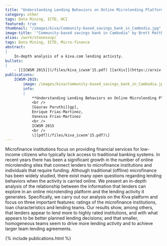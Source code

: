 ```yaml
---
title: "Understanding Lending Behaviors on Online Microlending Platforms: The Case for Kiva"
category: other
tags: Data Mining, ICTD, HCI
featured: true
thumbnail: "/images/kiva/Community-based_savings_bank_in_Cambodia.jpg"
image-title: '"Community-based savings bank in Cambodia" by Brett Matthews - Own work. Licensed under Creative Commons Attribution-Share Alike 3.0 via Wikimedia Commons - http://commons.wikimedia.org/wiki/File:Community-based_savings_bank_in_Cambodia.jpg#mediaviewer/File:Community-based_savings_bank_in_Cambodia.jpg'
alias: /work/stonesoup/
tags: Data Mining, ICTD, Micro-finance
abstract:
|
    In-depth analysis of a kiva.com lending activity.
bullets:
|
    - [[ICWSM 2015]](/files/kiva_icwsm'15.pdf) [[arXiv]](https://arxiv.org/abs/1609.09571)
publications:
    ICWSM-2015:
        image: /images/kiva/Community-based_savings_bank_in_Cambodia.jpg
        info:
        |
            **Understanding Lending Behaviors on Online Microlending Platforms: The Case for Kiva**
            <br />
            [Gaurav Paruthi][gp],
            Enrique Frias-Martinez,
            Vanessa Frias-Martinez
            <br />
            ICWSM 2015
            <br />
            \[[pdf](/files/kiva_icwsm'15.pdf)\]
---
```


Microfinance institutions focus on providing financial services for low-income citizens who typically lack access to traditional banking systems. In recent years there has been a significant growth in the number of online microlending sites that connect lenders to microfinance institutions and individuals that require funding. Although traditional (offline) microfinance has been widely studied, there exist many open questions regarding lending behaviors when the activity is carried online. We present an in-depth analysis of the relationship between the information that lenders can explore in an online microlending platform and the lending activity it generates. Specifically, we carry out our analysis on the Kiva platform and focus on three important features: ratings of the microfinance institutions, loan characteristics and lending teams. Our results show, among others, that lenders appear to lend more to highly rated institutions, and with what appears to be better planned lending decisions; and that smaller, homogeneous teams seem to drive more lending activity and to achieve larger team lending agreements.

{% include publications.html %}
